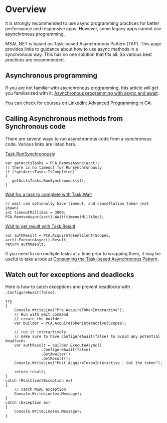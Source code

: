# Overview
It is strongly recommended to use async programming practices for better performance and responsive apps. However, some legacy apps cannot use asynchronous programming. 

MSAL.NET is based on Task-based Asynchronous Pattern (TAP). This page provides links to guidance about how to use async methods in a synchronous way. This has no one solution that fits all. So various best practices are recommended.

## Asynchronous programming
If you are not familiar with asynchronous programming, this article will get you familiarized with it:
[Asynchronous programming with async and await](/dotnet/csharp/programming-guide/concepts/async/).

You can check for courses on LinkedIn:
[Advanced Programming in C#](https://www.linkedin.com/learning/async-programming-in-c-sharp/introduction?u=3322).

## Calling Asynchronous methods from Synchronous code
There are several ways to run asynchronous code from a synchronous code. Various links are listed here.

[Task.RunSynchronously](/dotnet/api/system.threading.tasks.task.runsynchronously?view=net-5.0)
```CSharp
var getAcctsTasks = PCA.RemoveAsync(acct);
// there is no timeout for RunSynchronously
if (!getAcctsTasks.IsCompleted)
{
   getAcctsTasks.RunSynchronously();
}
```

[Wait for a task to complete with Task.Wait](/dotnet/api/system.threading.tasks.task.wait?view=net-5.0)
```CSharp
// wait can optionally have timeout, and cancellation token (not shown)
int timeoutMilliSec = 3000;
PCA.RemoveAsync(acct).Wait(timeoutMilliSec);
```

[Wait to get result with Task.Result](/dotnet/api/system.threading.tasks.task-1.result?view=net-5.0#remarks)
```CSharp
var authResult = PCA.AcquireTokenSilent(Scopes, acct).ExecuteAsync().Result;
return authResult;
```

If you need to run multiple tasks at a time prior to wrapping them, it may be useful to take a look at 
[Consuming the Task-based Asynchronous Pattern](/dotnet/standard/asynchronous-programming-patterns/consuming-the-task-based-asynchronous-pattern).

## Watch out for exceptions and deadlocks
Here is how to catch exceptions and prevent deadlocks with `.ConfigureAwait(false)`.
```CSharp
try
{
	Console.WriteLine("Pre AcquireTokenInteractive");
	// Run with wait command
	// create the builder
	var builder = PCA.AcquireTokenInteractive(Scopes);

	// run it interactively.
	// make sure to have ConfigureAwait(false) to avoid any potential deadlocks
	var authResult = builder.ExecuteAsync()
				.ConfigureAwait(false)
				.GetAwaiter()
				.GetResult();
	Console.WriteLine("Post AcquireTokenInteractive - Got the token");

	return result;
}
catch (MsalClientException ex)
{
	// catch MSAL exception
	Console.WriteLine(ex.Message);
}
catch (Exception ex)
{
	Console.WriteLine(ex.Message);
}
```